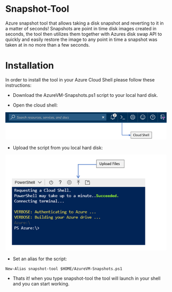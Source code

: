 # Snapshot-Tool
Azure snapshot tool that allows taking a disk snapshot and reverting to it in a matter of seconds!
Snapshots are point in time disk images created in seconds, the tool then utilizes them together with Azures disk swap API to quickly and easily restore the image to any point in time a snapshot was taken at in no more than a few seconds.

# Installation
In order to install the tool in your Azure Cloud Shell please follow these instructions:
- Download the AzureVM-Snapshots.ps1 script to your local hard disk.

- Open the cloud shell:

![alt text](https://raw.githubusercontent.com/elad488/Snapshot-Tool/master/pics/Azure-Cloud-Shell-Initiate.png)

- Upload the script from you local hard disk:

![alt text](https://raw.githubusercontent.com/elad488/Snapshot-Tool/master/pics/Azure-Cloud-Shell-File-Upload.png)

- Set an alias for the script:
```
New-Alias snapshot-tool $HOME/AzureVM-Snapshots.ps1
```

- Thats it! when you type snapshot-tool the tool will launch in your shell and you can start working.
